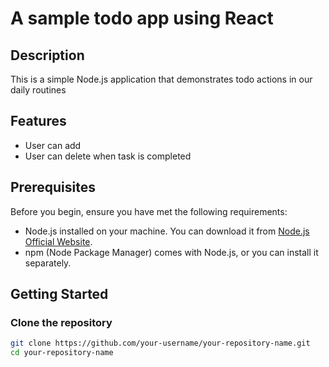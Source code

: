 # A sample todo app using React

## Description
This is a simple Node.js application that demonstrates todo actions in our daily routines

## Features
- User can add 
- User can delete when task is completed

## Prerequisites
Before you begin, ensure you have met the following requirements:
- Node.js installed on your machine. You can download it from [Node.js Official Website](https://nodejs.org/).
- npm (Node Package Manager) comes with Node.js, or you can install it separately.

## Getting Started

### Clone the repository
```bash
git clone https://github.com/your-username/your-repository-name.git
cd your-repository-name






